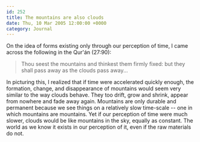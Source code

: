 ```yaml
---
id: 252
title: The mountains are also clouds
date: Thu, 10 Mar 2005 12:00:00 +0000
category: Journal
---
```


On the idea of forms existing only through our perception of time, I
came across the following in the Qur'án (27:90):

> Thou seest the mountains and thinkest them firmly fixed: but they
> shall pass away as the clouds pass away...

In picturing this, I realized that if time were accelerated quickly
enough, the formation, change, and disappearance of mountains would seem
very similar to the way clouds behave.  They too drift, grow and shrink,
appear from nowhere and fade away again.  Mountains are only durable and
permanent because we see things on a relatively slow time-scale -- one
in which mountains are mountains.  Yet if our perception of time were
much slower, clouds would be like mountains in the sky, equally as
constant.  The world as we know it exists in our perception of it, even
if the raw materials do not.



